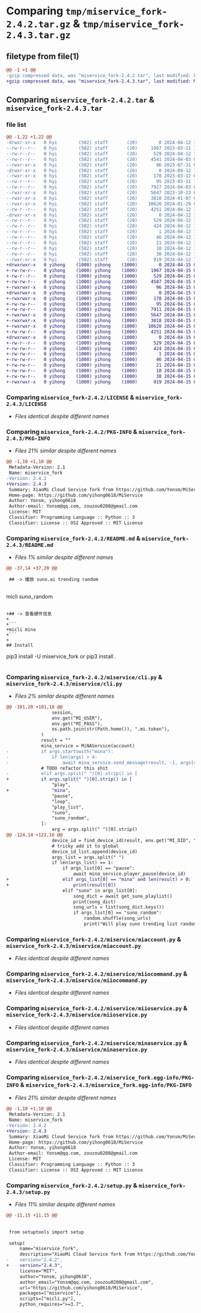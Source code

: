# Comparing `tmp/miservice_fork-2.4.2.tar.gz` & `tmp/miservice_fork-2.4.3.tar.gz`

## filetype from file(1)

```diff
@@ -1 +1 @@
-gzip compressed data, was "miservice_fork-2.4.2.tar", last modified: Fri Apr 12 15:29:28 2024, max compression
+gzip compressed data, was "miservice_fork-2.4.3.tar", last modified: Mon Apr 15 03:45:06 2024, max compression
```

## Comparing `miservice_fork-2.4.2.tar` & `miservice_fork-2.4.3.tar`

### file list

```diff
@@ -1,22 +1,22 @@
-drwxr-xr-x   0 hyi        (502) staff       (20)        0 2024-04-12 15:29:28.152382 miservice_fork-2.4.2/
--rw-r--r--   0 hyi        (502) staff       (20)     1067 2023-03-11 14:21:43.000000 miservice_fork-2.4.2/LICENSE
--rw-r--r--   0 hyi        (502) staff       (20)      529 2024-04-12 15:29:28.151923 miservice_fork-2.4.2/PKG-INFO
--rw-r--r--   0 hyi        (502) staff       (20)     4541 2024-04-03 05:25:43.000000 miservice_fork-2.4.2/README.md
--rwxr-xr-x   0 hyi        (502) staff       (20)       96 2023-07-31 09:48:54.000000 miservice_fork-2.4.2/micli.py
-drwxr-xr-x   0 hyi        (502) staff       (20)        0 2024-04-12 15:29:28.146475 miservice_fork-2.4.2/miservice/
--rwxr-xr-x   0 hyi        (502) staff       (20)      178 2023-03-12 07:11:31.000000 miservice_fork-2.4.2/miservice/__init__.py
--rw-r--r--   0 hyi        (502) staff       (20)       95 2023-03-11 14:21:43.000000 miservice_fork-2.4.2/miservice/__main__.py
--rw-r--r--   0 hyi        (502) staff       (20)     7927 2024-04-03 05:25:43.000000 miservice_fork-2.4.2/miservice/cli.py
--rwxr-xr-x   0 hyi        (502) staff       (20)     5647 2023-10-23 08:06:30.000000 miservice_fork-2.4.2/miservice/miaccount.py
--rwxr-xr-x   0 hyi        (502) staff       (20)     3818 2024-01-07 08:08:03.000000 miservice_fork-2.4.2/miservice/miiocommand.py
--rwxr-xr-x   0 hyi        (502) staff       (20)    10620 2024-01-29 05:33:41.000000 miservice_fork-2.4.2/miservice/miioservice.py
--rw-r--r--   0 hyi        (502) staff       (20)     4251 2024-04-12 15:28:29.000000 miservice_fork-2.4.2/miservice/minaservice.py
-drwxr-xr-x   0 hyi        (502) staff       (20)        0 2024-04-12 15:29:28.150599 miservice_fork-2.4.2/miservice_fork.egg-info/
--rw-r--r--   0 hyi        (502) staff       (20)      529 2024-04-12 15:29:28.000000 miservice_fork-2.4.2/miservice_fork.egg-info/PKG-INFO
--rw-r--r--   0 hyi        (502) staff       (20)      424 2024-04-12 15:29:28.000000 miservice_fork-2.4.2/miservice_fork.egg-info/SOURCES.txt
--rw-r--r--   0 hyi        (502) staff       (20)        1 2024-04-12 15:29:28.000000 miservice_fork-2.4.2/miservice_fork.egg-info/dependency_links.txt
--rw-r--r--   0 hyi        (502) staff       (20)       46 2024-04-12 15:29:28.000000 miservice_fork-2.4.2/miservice_fork.egg-info/entry_points.txt
--rw-r--r--   0 hyi        (502) staff       (20)       21 2024-04-12 15:29:28.000000 miservice_fork-2.4.2/miservice_fork.egg-info/requires.txt
--rw-r--r--   0 hyi        (502) staff       (20)       10 2024-04-12 15:29:28.000000 miservice_fork-2.4.2/miservice_fork.egg-info/top_level.txt
--rw-r--r--   0 hyi        (502) staff       (20)       38 2024-04-12 15:29:28.152442 miservice_fork-2.4.2/setup.cfg
--rwxr-xr-x   0 hyi        (502) staff       (20)      919 2024-04-12 15:28:11.000000 miservice_fork-2.4.2/setup.py
+drwxrwxr-x   0 yihong    (1000) yihong    (1000)        0 2024-04-15 03:45:06.059708 miservice_fork-2.4.3/
+-rw-rw-r--   0 yihong    (1000) yihong    (1000)     1067 2024-04-15 03:38:01.000000 miservice_fork-2.4.3/LICENSE
+-rw-r--r--   0 yihong    (1000) yihong    (1000)      529 2024-04-15 03:45:06.059708 miservice_fork-2.4.3/PKG-INFO
+-rw-rw-r--   0 yihong    (1000) yihong    (1000)     4587 2024-04-15 03:44:37.000000 miservice_fork-2.4.3/README.md
+-rwxrwxr-x   0 yihong    (1000) yihong    (1000)       96 2024-04-15 03:38:01.000000 miservice_fork-2.4.3/micli.py
+drwxrwxr-x   0 yihong    (1000) yihong    (1000)        0 2024-04-15 03:45:06.055708 miservice_fork-2.4.3/miservice/
+-rwxrwxr-x   0 yihong    (1000) yihong    (1000)      178 2024-04-15 03:38:01.000000 miservice_fork-2.4.3/miservice/__init__.py
+-rw-rw-r--   0 yihong    (1000) yihong    (1000)       95 2024-04-15 03:38:01.000000 miservice_fork-2.4.3/miservice/__main__.py
+-rw-rw-r--   0 yihong    (1000) yihong    (1000)     7911 2024-04-15 03:44:37.000000 miservice_fork-2.4.3/miservice/cli.py
+-rwxrwxr-x   0 yihong    (1000) yihong    (1000)     5647 2024-04-15 03:38:01.000000 miservice_fork-2.4.3/miservice/miaccount.py
+-rwxrwxr-x   0 yihong    (1000) yihong    (1000)     3818 2024-04-15 03:38:01.000000 miservice_fork-2.4.3/miservice/miiocommand.py
+-rwxrwxr-x   0 yihong    (1000) yihong    (1000)    10620 2024-04-15 03:38:01.000000 miservice_fork-2.4.3/miservice/miioservice.py
+-rw-rw-r--   0 yihong    (1000) yihong    (1000)     4251 2024-04-15 03:38:01.000000 miservice_fork-2.4.3/miservice/minaservice.py
+drwxrwxr-x   0 yihong    (1000) yihong    (1000)        0 2024-04-15 03:45:06.059708 miservice_fork-2.4.3/miservice_fork.egg-info/
+-rw-r--r--   0 yihong    (1000) yihong    (1000)      529 2024-04-15 03:45:06.000000 miservice_fork-2.4.3/miservice_fork.egg-info/PKG-INFO
+-rw-rw-r--   0 yihong    (1000) yihong    (1000)      424 2024-04-15 03:45:06.000000 miservice_fork-2.4.3/miservice_fork.egg-info/SOURCES.txt
+-rw-rw-r--   0 yihong    (1000) yihong    (1000)        1 2024-04-15 03:45:06.000000 miservice_fork-2.4.3/miservice_fork.egg-info/dependency_links.txt
+-rw-rw-r--   0 yihong    (1000) yihong    (1000)       46 2024-04-15 03:45:06.000000 miservice_fork-2.4.3/miservice_fork.egg-info/entry_points.txt
+-rw-rw-r--   0 yihong    (1000) yihong    (1000)       21 2024-04-15 03:45:06.000000 miservice_fork-2.4.3/miservice_fork.egg-info/requires.txt
+-rw-rw-r--   0 yihong    (1000) yihong    (1000)       10 2024-04-15 03:45:06.000000 miservice_fork-2.4.3/miservice_fork.egg-info/top_level.txt
+-rw-rw-r--   0 yihong    (1000) yihong    (1000)       38 2024-04-15 03:45:06.059708 miservice_fork-2.4.3/setup.cfg
+-rwxrwxr-x   0 yihong    (1000) yihong    (1000)      919 2024-04-15 03:44:53.000000 miservice_fork-2.4.3/setup.py
```

### Comparing `miservice_fork-2.4.2/LICENSE` & `miservice_fork-2.4.3/LICENSE`

 * *Files identical despite different names*

### Comparing `miservice_fork-2.4.2/PKG-INFO` & `miservice_fork-2.4.3/PKG-INFO`

 * *Files 21% similar despite different names*

```diff
@@ -1,10 +1,10 @@
 Metadata-Version: 2.1
 Name: miservice_fork
-Version: 2.4.2
+Version: 2.4.3
 Summary: XiaoMi Cloud Service fork from https://github.com/Yonsm/MiService
 Home-page: https://github.com/yihong0618/MiService
 Author: Yonsm, yihong0618
 Author-email: Yonsm@qq.com, zouzou0208@gmail.com
 License: MIT
 Classifier: Programming Language :: Python :: 3
 Classifier: License :: OSI Approved :: MIT License
```

### Comparing `miservice_fork-2.4.2/README.md` & `miservice_fork-2.4.3/README.md`

 * *Files 1% similar despite different names*

```diff
@@ -37,14 +37,20 @@
 
 ## -> 播放 suno.ai trending random
 
 ```
 micli suno_random
 ```
 
+## -> 查看硬件信息
+
+```
+micli mina
+```
+
 ## Install
 ```
 pip3 install -U miservice_fork
 or 
 pip3 install .
 ```
```

### Comparing `miservice_fork-2.4.2/miservice/cli.py` & `miservice_fork-2.4.3/miservice/cli.py`

 * *Files 2% similar despite different names*

```diff
@@ -101,20 +101,18 @@
                 session,
                 env.get("MI_USER"),
                 env.get("MI_PASS"),
                 os.path.join(str(Path.home()), ".mi.token"),
             )
             result = ""
             mina_service = MiNAService(account)
-            if args.startswith("mina"):
-                if len(args) > 4:
-                    await mina_service.send_message(result, -1, args[4:])
             # TODO refactor this shit
-            elif args.split(" ")[0].strip() in [
+            if args.split(" ")[0].strip() in [
                 "play",
+                "mina",
                 "pause",
                 "loop",
                 "play_list",
                 "suno",
                 "suno_random",
             ]:
                 arg = args.split(" ")[0].strip()
@@ -124,14 +122,16 @@
                 device_id = find_device_id(result, env.get("MI_DID", ""))
                 # tricky add it to global
                 device_id_list.append(device_id)
                 args_list = args.split(" ")
                 if len(args_list) == 1:
                     if args_list[0] == "pause":
                         await mina_service.player_pause(device_id)
+                    elif args_list[0] == "mina" and len(result) > 0:
+                        print(result[0])
                     elif "suno" in args_list[0]:
                         song_dict = await get_suno_playlist()
                         print(song_dict)
                         song_urls = list(song_dict.keys())
                         if args_list[0] == "suno_random":
                             random.shuffle(song_urls)
                             print("Will play suno trending list randomly")
```

### Comparing `miservice_fork-2.4.2/miservice/miaccount.py` & `miservice_fork-2.4.3/miservice/miaccount.py`

 * *Files identical despite different names*

### Comparing `miservice_fork-2.4.2/miservice/miiocommand.py` & `miservice_fork-2.4.3/miservice/miiocommand.py`

 * *Files identical despite different names*

### Comparing `miservice_fork-2.4.2/miservice/miioservice.py` & `miservice_fork-2.4.3/miservice/miioservice.py`

 * *Files identical despite different names*

### Comparing `miservice_fork-2.4.2/miservice/minaservice.py` & `miservice_fork-2.4.3/miservice/minaservice.py`

 * *Files identical despite different names*

### Comparing `miservice_fork-2.4.2/miservice_fork.egg-info/PKG-INFO` & `miservice_fork-2.4.3/miservice_fork.egg-info/PKG-INFO`

 * *Files 21% similar despite different names*

```diff
@@ -1,10 +1,10 @@
 Metadata-Version: 2.1
 Name: miservice_fork
-Version: 2.4.2
+Version: 2.4.3
 Summary: XiaoMi Cloud Service fork from https://github.com/Yonsm/MiService
 Home-page: https://github.com/yihong0618/MiService
 Author: Yonsm, yihong0618
 Author-email: Yonsm@qq.com, zouzou0208@gmail.com
 License: MIT
 Classifier: Programming Language :: Python :: 3
 Classifier: License :: OSI Approved :: MIT License
```

### Comparing `miservice_fork-2.4.2/setup.py` & `miservice_fork-2.4.3/setup.py`

 * *Files 11% similar despite different names*

```diff
@@ -11,15 +11,15 @@
 
 
 from setuptools import setup
 
 setup(
     name="miservice_fork",
     description="XiaoMi Cloud Service fork from https://github.com/Yonsm/MiService",
-    version="2.4.2",
+    version="2.4.3",
     license="MIT",
     author="Yonsm, yihong0618",
     author_email="Yonsm@qq.com, zouzou0208@gmail.com",
     url="https://github.com/yihong0618/MiService",
     packages=["miservice"],
     scripts=["micli.py"],
     python_requires=">=3.7",
```

